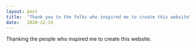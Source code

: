 ```yaml
---
layout: post
title:  "Thank you to the folks who inspired me to create this website"
date:   2020-12-15
---
```


Thanking the people who inspired me to create this website.  